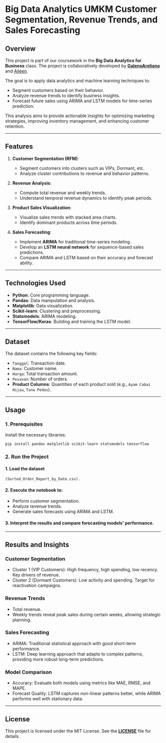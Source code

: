 # **Big Data Analytics UMKM Customer Segmentation, Revenue Trends, and Sales Forecasting**

## **Overview**
This project is part of our coursework in the **Big Data Analytics for Business** class. The project is collaboratively 
developed by **[GalenoAreliano](https://github.com/galn14)** and [Aileen](https://github.com/aileenliexiuai). 

The goal is to apply data analytics and machine learning techniques to:
- Segment customers based on their behavior.
- Analyze revenue trends to identify business insights.
- Forecast future sales using ARIMA and LSTM models for time-series prediction.

This analysis aims to provide actionable insights for optimizing marketing strategies, improving inventory management, and enhancing customer retention.

---

## **Features**
1. **Customer Segmentation (RFM)**:
   - Segment customers into clusters such as VIPs, Dormant, etc.
   - Analyze cluster contributions to revenue and behavior patterns.

2. **Revenue Analysis**:
   - Compute total revenue and weekly trends.
   - Understand temporal revenue dynamics to identify peak periods.

3. **Product Sales Visualization**:
   - Visualize sales trends with stacked area charts.
   - Identify dominant products across time periods.

4. **Sales Forecasting**:
   - Implement **ARIMA** for traditional time-series modeling.
   - Develop an **LSTM neural network** for sequence-based sales predictions.
   - Compare ARIMA and LSTM based on their accuracy and forecast ability.

---

## **Technologies Used**
- **Python**: Core programming language.
- **Pandas**: Data manipulation and analysis.
- **Matplotlib**: Data visualization.
- **Scikit-learn**: Clustering and preprocessing.
- **Statsmodels**: ARIMA modeling.
- **TensorFlow/Keras**: Building and training the LSTM model.

---

## **Dataset**
The dataset contains the following key fields:
- `Tanggal`: Transaction date.
- `Nama`: Customer name.
- `Harga`: Total transaction amount.
- `Pesanan`: Number of orders.
- **Product Columns**: Quantities of each product sold (e.g., `Ayam Cabai Hijau`, `Tuna Pedas`).

---

## **Usage**
### **1. Prerequisites**
Install the necessary libraries:
```bash
pip install pandas matplotlib scikit-learn statsmodels tensorflow
```
### **2. Run the Project**
#### 1. Load the dataset 
```
(Sorted_Order_Report_by_Date.csv).
```
#### 2. Execute the notebook to:
- Perform customer segmentation.
- Analyze revenue trends.
- Generate sales forecasts using ARIMA and LSTM.
#### 3. Interpret the results and compare forecasting models' performance.

---

## **Results and Insights**
### Customer Segmentation
- Cluster 1 (VIP Customers): High frequency, high spending, low recency. Key drivers of revenue.
- Cluster 2 (Dormant Customers): Low activity and spending. Target for reactivation campaigns.
### Revenue Trends
- Total revenue.
- Weekly trends reveal peak sales during certain weeks, allowing strategic planning.
### Sales Forecasting
- ARIMA: Traditional statistical approach with good short-term performance.
- LSTM: Deep learning approach that adapts to complex patterns, providing more robust long-term predictions.
### Model Comparison
- Accuracy: Evaluate both models using metrics like MAE, RMSE, and MAPE.
- Forecast Quality: LSTM captures non-linear patterns better, while ARIMA performs well with stationary data.

---

## **License**
This project is licensed under the MIT License. See the **[LICENSE](https://github.com/galn14/Big-Data-Analytics_UMKM/blob/main/LICENSE)**   file for details.
